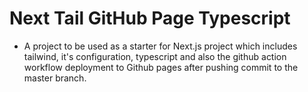 # Next Tail GitHub Page Typescript

- A project to be used as a starter for Next.js project which includes tailwind, it's configuration, typescript and also the github action workflow deployment to Github pages after pushing commit to the master branch.
